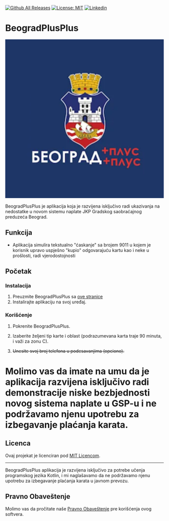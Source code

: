 [![Github All Releases](https://img.shields.io/github/downloads/stcksmsh/BeogradPlusPlus/total.svg?style=for-the-badge)](https://github.com/stcksmsh/BeogradPlusPlus/releases)     [![License: MIT](https://img.shields.io/badge/License-MIT-green.svg?style=for-the-badge)](https://opensource.org/licenses/MIT)     [![Linkedin](https://img.shields.io/badge/Linkedin-Kosta_Vukicevic-blue.svg?style=for-the-badge)](
https://www.linkedin.com/in/kostavukicevic)

# BeogradPlusPlus

![BeogradPlusPlus ikonica](app/src/main/ic_launcher-playstore.png)

BeogradPlusPlus je aplikacija koja je razvijena isključivo radi ukazivanja na nedostatke u novom sistemu naplate JKP Gradskog saobraćajnog preduzeća Beograd.

## Funkcija

- Aplikacija simulira tekstualno "ćaskanje" sa brojem 9011 u kojem je korisnik upravo uspješno "kupio" odgovarajuću kartu kao i neke u prošlosti, radi vjerodostojnosti

## Početak

### Instalacija

1. Preuzmite BeogradPlusPlus sa [ove stranice](https://github.com/stcksmsh/BeogradPlusPlus/releases/tag/v0.3)
2. Instalirajte aplikaciju na svoj uređaj.

### Korišćenje

1. Pokrenite BeogradPlusPlus.

2. Izaberite željeni tip karte i oblast (podrazumevana karta traje 90 minuta, i važi za zonu C).

3. ~~Unesite svoj broj telefona u podesavanjima (opciono).~~


# Molimo vas da imate na umu da je aplikacija razvijena isključivo radi demonstracije niske bezbjednosti novog sistema naplate u GSP-u i ne podržavamo njenu upotrebu za izbegavanje plaćanja karata.

## Licenca

Ovaj projekat je licenciran pod [MIT Licencom](LICENSE).

---

BeogradPlusPlus aplikacija je razvijena isključivo za potrebe učenja programskog jezika Kotlin, i mi naglašavamo da ne podržavamo njenu upotrebu za izbegavanje plaćanja karata u javnom prevozu.
## Pravno Obaveštenje

Molimo vas da pročitate naše [Pravno Obaveštenje](LEGAL_NOTICE.md) pre korišćenja ovog softvera.
